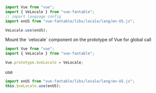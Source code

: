 <vue-anchor label="Usage"/>

```javascript
import Vue from "vue";
import { VeLocale } from "vue-fantable";
// import language config
import enUS from "vue-fantable/libs/locale/lang/en-US.js";

VeLocale.use(enUS);
```

<vue-anchor label="Global Usage"/>
Mount the `velocale` component on the prototype of Vue for global call

```javascript
import Vue from "vue";
import { VeLocale } from "vue-fantable";

Vue.prototype.$veLocale = VeLocale;
```

use

```javascript
import enUS from "vue-fantable/libs/locale/lang/en-US.js";
this.$veLocale.use(enUS);
```
